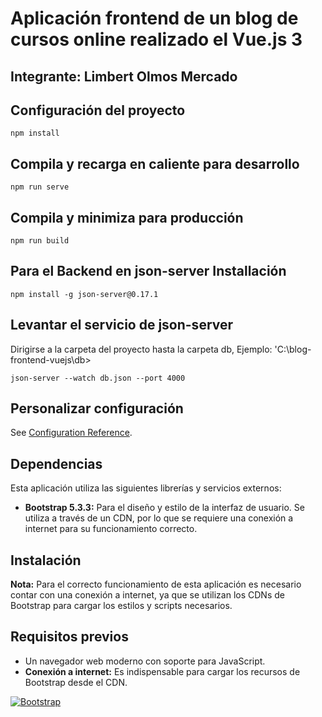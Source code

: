 # Aplicación frontend de un blog de cursos online realizado el Vue.js 3

## Integrante: Limbert Olmos Mercado

## Configuración del proyecto
```
npm install
```

## Compila y recarga en caliente para desarrollo
```
npm run serve
```

## Compila y minimiza para producción
```
npm run build
```
## Para el Backend en json-server Installación 
```
npm install -g json-server@0.17.1
```
## Levantar el servicio de json-server
Dirigirse a la carpeta del proyecto hasta la carpeta db, Ejemplo: 'C:\blog-frontend-vuejs\db>
```
json-server --watch db.json --port 4000 
```

## Personalizar configuración
See [Configuration Reference](https://cli.vuejs.org/config/).

## Dependencias

Esta aplicación utiliza las siguientes librerías y servicios externos:

* **Bootstrap 5.3.3:** Para el diseño y estilo de la interfaz de usuario. Se utiliza a través de un CDN, por lo que se requiere una conexión a internet para su funcionamiento correcto.

## Instalación

**Nota:** Para el correcto funcionamiento de esta aplicación es necesario contar con una conexión a internet, ya que se utilizan los CDNs de Bootstrap para cargar los estilos y scripts necesarios.

## Requisitos previos

* Un navegador web moderno con soporte para JavaScript.
* **Conexión a internet:** Es indispensable para cargar los recursos de Bootstrap desde el CDN.

[![Bootstrap](https://img.shields.io/badge/Bootstrap-5.3.3-blue)](https://getbootstrap.com)